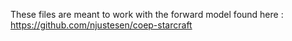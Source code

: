 These files are meant to work with the forward model found here : https://github.com/njustesen/coep-starcraft
